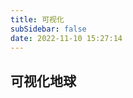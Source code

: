 ```yaml
---
title: 可视化
subSidebar: false
date: 2022-11-10 15:27:14
---
```




## 可视化地球

<VueEcharts />
